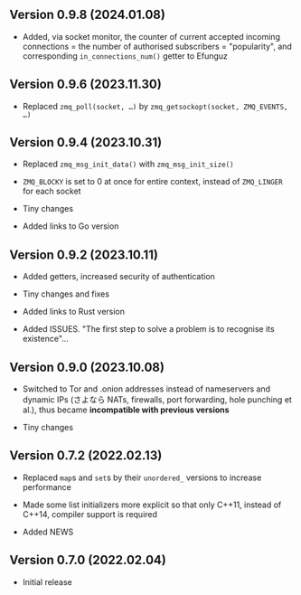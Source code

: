 Version 0.9.8 (2024.01.08)
--------------------------

* Added, via socket monitor, the counter of current accepted incoming connections = the number of authorised subscribers = "popularity", and corresponding `in_connections_num()` getter to Efunguz


Version 0.9.6 (2023.11.30)
--------------------------

* Replaced `zmq_poll(socket, …)` by `zmq_getsockopt(socket, ZMQ_EVENTS, …)`


Version 0.9.4 (2023.10.31)
--------------------------

* Replaced `zmq_msg_init_data()` with `zmq_msg_init_size()`

* `ZMQ_BLOCKY` is set to 0 at once for entire context, instead of `ZMQ_LINGER` for each socket

* Tiny changes

* Added links to Go version


Version 0.9.2 (2023.10.11)
--------------------------

* Added getters, increased security of authentication

* Tiny changes and fixes

* Added links to Rust version

* Added ISSUES. "The first step to solve a problem is to recognise its existence"...


Version 0.9.0 (2023.10.08)
--------------------------

* Switched to Tor and .onion addresses instead of nameservers and dynamic IPs (さよなら NATs, firewalls, port forwarding, hole punching et al.), thus became **incompatible with previous versions**

* Tiny changes


Version 0.7.2 (2022.02.13)
--------------------------

* Replaced `map`s and `set`s by their `unordered_` versions to increase performance

* Made some list initializers more explicit so that only C++11, instead of C++14, compiler support is required

* Added NEWS


Version 0.7.0 (2022.02.04)
--------------------------

* Initial release